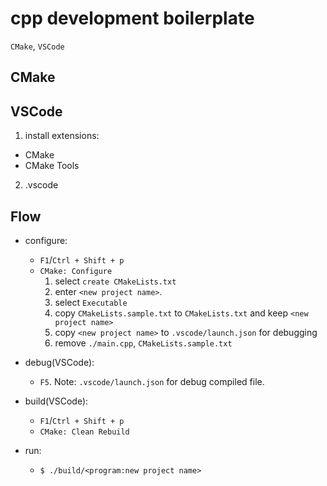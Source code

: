 # cpp development boilerplate

`CMake`, `VSCode`

## CMake


## VSCode

1. install extensions:
  - CMake
  - CMake Tools

2. .vscode

## Flow

- configure:
  - `F1`/`Ctrl + Shift + p`
  - `CMake: Configure`
    1. select `create CMakeLists.txt`
    2. enter `<new project name>`. 
    3. select `Executable`
    4. copy `CMakeLists.sample.txt` to `CMakeLists.txt` and keep `<new project name>`
    5. copy `<new project name>` to `.vscode/launch.json` for debugging
    6. remove `./main.cpp`, `CMakeLists.sample.txt`


- debug(VSCode): 
  - `F5`. Note: `.vscode/launch.json` for debug compiled file.

- build(VSCode): 
  - `F1`/`Ctrl + Shift + p`
  - `CMake: Clean Rebuild`

- run:
  - `$ ./build/<program:new project name>`

